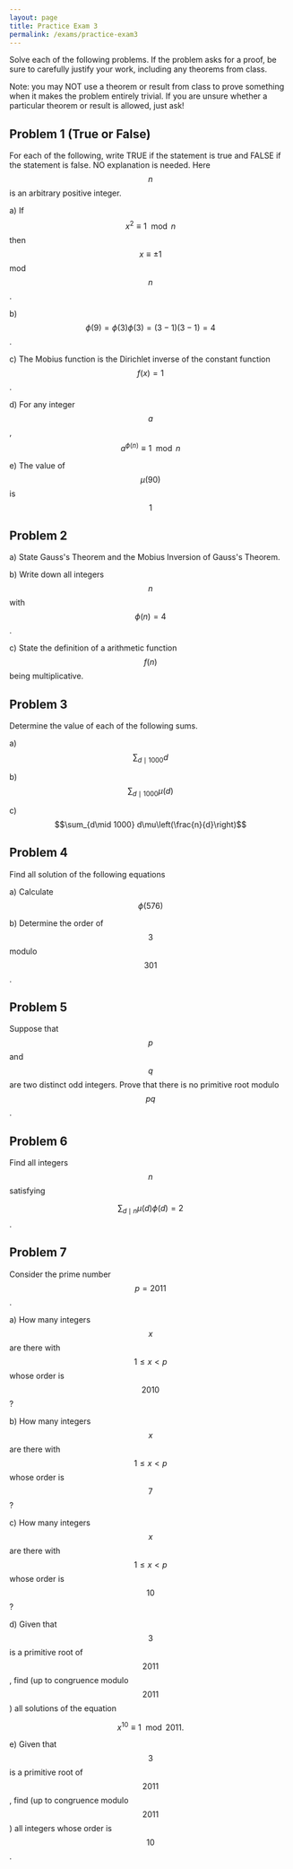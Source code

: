 ```yaml
---
layout: page
title: Practice Exam 3
permalink: /exams/practice-exam3
---
```


Solve each of the following problems.
If the problem asks for a proof, be sure to carefully justify your work, including any theorems from class.

Note: you may NOT use a theorem or result from class to prove something when it makes the problem entirely trivial.  If you are unsure whether a particular theorem or result is allowed, just ask!

## Problem 1 (True or False)
For each of the following, write TRUE if the statement is true and FALSE if the statement is false.  NO explanation is needed.
Here $$n$$ is an arbitrary positive integer.

a) If $$x^2\equiv 1\mod n$$ then $$x\equiv \pm 1$$ mod $$n$$.

b) $$\phi(9)=\phi(3)\phi(3) = (3-1)(3-1) = 4$$.

c) The Mobius function is the Dirichlet inverse of the constant function $$f(x)=1$$.

d) For any integer $$a$$, $$a^{\phi(n)}\equiv 1\mod n$$

e) The value of $$\mu(90)$$ is $$1$$

## Problem 2

a) State Gauss's Theorem and the Mobius Inversion of Gauss's Theorem.

b) Write down all integers $$n$$ with $$\phi(n) = 4$$.

c) State the definition of a arithmetic function $$f(n)$$ being multiplicative.

## Problem 3

Determine the value of each of the following sums.

a) $$\sum_{d\mid 1000} d$$ 

b) $$\sum_{d\mid 1000} \mu(d)$$

c) $$\sum_{d\mid 1000} d\mu\left(\frac{n}{d}\right)$$

## Problem 4

Find all solution of the following equations

a) Calculate $$\phi(576)$$

b) Determine the order of $$3$$ modulo $$301$$.

## Problem 5

Suppose that $$p$$ and $$q$$ are two distinct odd integers.
Prove that there is no primitive root modulo $$pq$$.

## Problem 6

Find all integers $$n$$ satisfying

$$\sum_{d\mid n} \mu(d)\phi(d) = 2$$.

## Problem 7

Consider the prime number $$p=2011$$.

a) How many integers $$x$$ are there with $$1\leq x  < p$$ whose order is $$2010$$?

b) How many integers $$x$$ are there with $$1\leq x  < p$$ whose order is $$7$$?

c) How many integers $$x$$ are there with $$1\leq x  < p$$ whose order is $$10$$?

d) Given that $$3$$ is a primitive root of $$2011$$, find (up to congruence modulo $$2011$$) all solutions of the equation

$$x^{10}\equiv 1\mod 2011.$$

e) Given that $$3$$ is a primitive root of $$2011$$, find (up to congruence modulo $$2011$$) all integers whose order is $$10$$.

